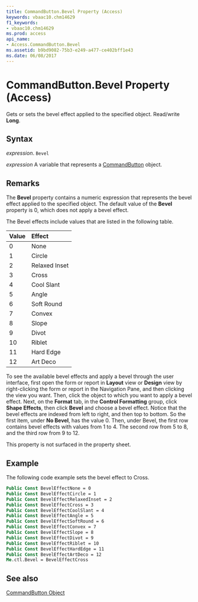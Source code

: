```yaml
---
title: CommandButton.Bevel Property (Access)
keywords: vbaac10.chm14629
f1_keywords:
- vbaac10.chm14629
ms.prod: access
api_name:
- Access.CommandButton.Bevel
ms.assetid: b9bd9082-75b3-e249-a477-ce402bff1e43
ms.date: 06/08/2017
---
```



# CommandButton.Bevel Property (Access)

Gets or sets the bevel effect applied to the specified object. Read/write  **Long**.


## Syntax

 _expression_. `Bevel`

 _expression_ A variable that represents a [CommandButton](./Access.CommandButton.md) object.


## Remarks

The  **Bevel** property contains a numeric expression that represents the bevel effect applied to the specified object. The default value of the **Bevel** property is 0, which does not apply a bevel effect.

The Bevel effects include values that are listed in the following table.



|**Value**|**Effect**|
|:-----|:-----|
|0|None|
|1|Circle|
|2|Relaxed Inset|
|3|Cross|
|4|Cool Slant|
|5|Angle|
|6|Soft Round|
|7|Convex|
|8|Slope|
|9|Divot|
|10|Riblet|
|11|Hard Edge|
|12|Art Deco|

To see the available bevel effects and apply a bevel through the user interface, first open the form or report in  **Layout** view or **Design** view by right-clicking the form or report in the Navigation Pane, and then clicking the view you want. Then, click the object to which you want to apply a bevel effect. Next, on the **Format** tab, in the **Control Formatting** group, click **Shape Effects**, then click  **Bevel** and choose a bevel effect. Notice that the bevel effects are indexed from left to right, and then top to bottom. So the first item, under **No Bevel**, has the value 0. Then, under Bevel, the first row contains bevel effects with values from 1 to 4. The second row from 5 to 8, and the third row from 9 to 12.

This property is not surfaced in the property sheet.


## Example

The following code example sets the bevel effect to Cross.


```vb
Public Const BevelEffectNone = 0 
Public Const BevelEffectCircle = 1 
Public Const BevelEffectRelaxedInset = 2 
Public Const BevelEffectCross = 3 
Public Const BevelEffectCoolSlant = 4 
Public Const BevelEffectAngle = 5 
Public Const BevelEffectSoftRound = 6 
Public Const BevelEffectConvex = 7 
Public Const BevelEffectSlope = 8 
Public Const BevelEffectDivot = 9 
Public Const BevelEffectRiblet = 10 
Public Const BevelEffectHardEdge = 11 
Public Const BevelEffectArtDeco = 12 
Me.ctl.Bevel = BevelEffectCross
```


## See also


[CommandButton Object](Access.CommandButton.md)

